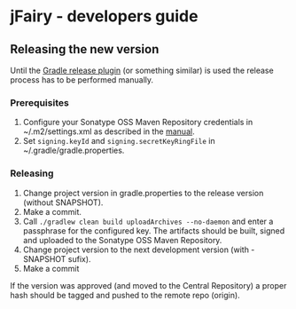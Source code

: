 # jFairy - developers guide

## Releasing the new version

Until the [Gradle release plugin](https://github.com/townsfolk/gradle-release/) (or something similar) is used
the release process has to be performed manually.

### Prerequisites

1. Configure your Sonatype OSS Maven Repository credentials in ~/.m2/settings.xml as described in the
[manual](https://docs.sonatype.org/display/Repository/Sonatype+OSS+Maven+Repository+Usage+Guide#SonatypeOSSMavenRepositoryUsageGuide-Changesto%EF%BB%BF{{settings.xml}}).
2. Set ```signing.keyId``` and ```signing.secretKeyRingFile``` in ~/.gradle/gradle.properties.

### Releasing

1. Change project version in gradle.properties to the release version (without SNAPSHOT).
2. Make a commit.
3. Call ```./gradlew clean build uploadArchives --no-daemon``` and enter a passphrase for the configured key.
The artifacts should be built, signed and uploaded to the Sonatype OSS Maven Repository.
5. Change project version to the next development version (with -SNAPSHOT sufix).
6. Make a commit

If the version was approved (and moved to the Central Repository) a proper hash should be tagged and pushed to
the remote repo (origin).
